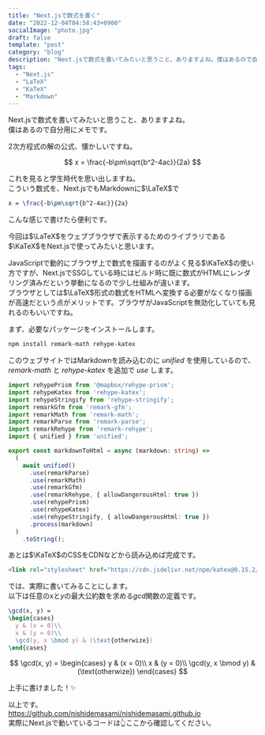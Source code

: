 ```yaml
---
title: "Next.jsで数式を書く"
date: "2022-12-04T04:58:43+0900"
socialImage: "photo.jpg"
draft: false
template: "post"
category: "blog"
description: "Next.jsで数式を書いてみたいと思うこと、ありますよね。僕はあるので自分用にメモです。"
tags:
  - "Next.js"
  - "LaTeX"
  - "KaTeX"
  - "Markdown"
---
```


Next.jsで数式を書いてみたいと思うこと、ありますよね。  
僕はあるので自分用にメモです。

2次方程式の解の公式、懐かしいですね。

$$
x = \frac{-b\pm\sqrt{b^2-4ac}}{2a}
$$

これを見ると学生時代を思い出しますね。  
こういう数式を、Next.jsでもMarkdownに$\LaTeX$で

```latex
x = \frac{-b\pm\sqrt{b^2-4ac}}{2a}
```

こんな感じで書けたら便利です。

今回は$\LaTeX$をウェブブラウザで表示するためのライブラリである$\KaTeX$をNext.jsで使ってみたいと思います。

JavaScriptで動的にブラウザ上で数式を描画するのがよく見る$\KaTeX$の使い方ですが、Next.jsでSSGしている時にはビルド時に既に数式がHTMLにレンダリング済みだという挙動になるので少し仕組みが違います。  
ブラウザとしては$\LaTeX$形式の数式をHTMLへ変換する必要がなくなり描画が高速だという点がメリットです。ブラウザがJavaScriptを無効化していても見れるのもいいですね。

まず、必要なパッケージをインストールします。

```bash
npm install remark-math rehype-katex
```

このウェブサイトではMarkdownを読み込むのに _unified_ を使用しているので、 _remark-math_ と _rehype-katex_ を追加で _use_ します。

```typescript
import rehypePrism from '@mapbox/rehype-prism';
import rehypeKatex from 'rehype-katex';
import rehypeStringify from 'rehype-stringify';
import remarkGfm from 'remark-gfm';
import remarkMath from 'remark-math';
import remarkParse from 'remark-parse';
import remarkRehype from 'remark-rehype';
import { unified } from 'unified';

export const markdownToHtml = async (markdown: string) =>
  (
    await unified()
      .use(remarkParse)
      .use(remarkMath)
      .use(remarkGfm)
      .use(remarkRehype, { allowDangerousHtml: true })
      .use(rehypePrism)
      .use(rehypeKatex)
      .use(rehypeStringify, { allowDangerousHtml: true })
      .process(markdown)
  )
    .toString();
```

あとは$\KaTeX$のCSSをCDNなどから読み込めば完成です。

```html
<link rel="stylesheet" href="https://cdn.jsdelivr.net/npm/katex@0.15.2/dist/katex.min.css" crossOrigin="anonymous" />
```

では、実際に書いてみることにします。  
以下は任意の$x$と$y$の最大公約数を求める$gcd$関数の定義です。

```latex
\gcd(x, y) =
\begin{cases}
  y & (x = 0)\\
  x & (y = 0)\\
  \gcd(y, x \bmod y) & (\text{otherwize})
\end{cases}
```

$$
\gcd(x, y) =
\begin{cases}
  y & (x = 0)\\
  x & (y = 0)\\
  \gcd(y, x \bmod y) & (\text{otherwize})
\end{cases}
$$

上手に書けました！✨

以上です。  
<https://github.com/nishidemasami/nishidemasami.github.io>  
実際にNext.jsで動いているコードは👆ここから確認してください。
